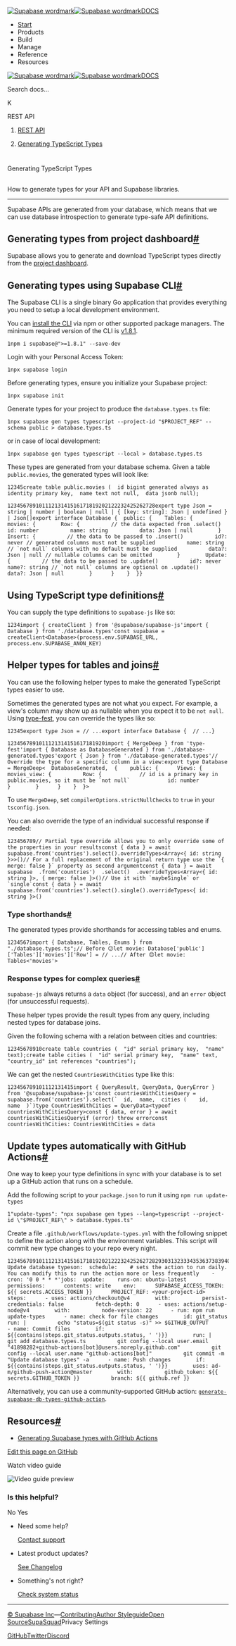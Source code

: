 [![Supabase wordmark](https://supabase.com/docs/_next/image?url=%2Fdocs%2Fsupabase-dark.svg&w=256&q=75&dpl=dpl_5BYG5BkQhU19GEfZfhcgAbeGcRQo)![Supabase wordmark](https://supabase.com/docs/_next/image?url=%2Fdocs%2Fsupabase-light.svg&w=256&q=75&dpl=dpl_5BYG5BkQhU19GEfZfhcgAbeGcRQo)DOCS](https://supabase.com/docs)

-   [Start](https://supabase.com/docs/guides/getting-started)
-   Products
-   Build
-   Manage
-   Reference
-   Resources

[![Supabase wordmark](https://supabase.com/docs/_next/image?url=%2Fdocs%2Fsupabase-dark.svg&w=256&q=75&dpl=dpl_5BYG5BkQhU19GEfZfhcgAbeGcRQo)![Supabase wordmark](https://supabase.com/docs/_next/image?url=%2Fdocs%2Fsupabase-light.svg&w=256&q=75&dpl=dpl_5BYG5BkQhU19GEfZfhcgAbeGcRQo)DOCS](https://supabase.com/docs)

Search docs...

K

REST API

1.  [REST API](https://supabase.com/docs/guides/api)

3.  [Generating TypeScript Types](https://supabase.com/docs/guides/api/rest/generating-types)

# 

Generating TypeScript Types

## 

How to generate types for your API and Supabase libraries.

* * *

Supabase APIs are generated from your database, which means that we can use database introspection to generate type-safe API definitions.

## Generating types from project dashboard[#](#generating-types-from-project-dashboard)

Supabase allows you to generate and download TypeScript types directly from the [project dashboard](https://supabase.com/dashboard/project/_/api?page=tables-intro).

## Generating types using Supabase CLI[#](#generating-types-using-supabase-cli)

The Supabase CLI is a single binary Go application that provides everything you need to setup a local development environment.

You can [install the CLI](https://www.npmjs.com/package/supabase) via npm or other supported package managers. The minimum required version of the CLI is [v1.8.1](https://github.com/supabase/cli/releases).

```
1npm i supabase@">=1.8.1" --save-dev
```

Login with your Personal Access Token:

```
1npx supabase login
```

Before generating types, ensure you initialize your Supabase project:

```
1npx supabase init
```

Generate types for your project to produce the `database.types.ts` file:

```
1npx supabase gen types typescript --project-id "$PROJECT_REF" --schema public > database.types.ts
```

or in case of local development:

```
1npx supabase gen types typescript --local > database.types.ts
```

These types are generated from your database schema. Given a table `public.movies`, the generated types will look like:

```
12345create table public.movies (  id bigint generated always as identity primary key,  name text not null,  data jsonb null);
```

```
12345678910111213141516171819202122232425262728export type Json = string | number | boolean | null | { [key: string]: Json | undefined } | Json[]export interface Database {  public: {    Tables: {      movies: {        Row: {          // the data expected from .select()          id: number          name: string          data: Json | null        }        Insert: {          // the data to be passed to .insert()          id?: never // generated columns must not be supplied          name: string // `not null` columns with no default must be supplied          data?: Json | null // nullable columns can be omitted        }        Update: {          // the data to be passed to .update()          id?: never          name?: string // `not null` columns are optional on .update()          data?: Json | null        }      }    }  }}
```

## Using TypeScript type definitions[#](#using-typescript-type-definitions)

You can supply the type definitions to `supabase-js` like so:

```
1234import { createClient } from '@supabase/supabase-js'import { Database } from './database.types'const supabase = createClient<Database>(process.env.SUPABASE_URL, process.env.SUPABASE_ANON_KEY)
```

## Helper types for tables and joins[#](#helper-types-for-tables-and-joins)

You can use the following helper types to make the generated TypeScript types easier to use.

Sometimes the generated types are not what you expect. For example, a view's column may show up as nullable when you expect it to be `not null`. Using [type-fest](https://github.com/sindresorhus/type-fest), you can override the types like so:

```
12345export type Json = // ...export interface Database {  // ...}
```

```
1234567891011121314151617181920import { MergeDeep } from 'type-fest'import { Database as DatabaseGenerated } from './database-generated.types'export { Json } from './database-generated.types'// Override the type for a specific column in a view:export type Database = MergeDeep<  DatabaseGenerated,  {    public: {      Views: {        movies_view: {          Row: {            // id is a primary key in public.movies, so it must be `not null`            id: number          }        }      }    }  }>
```

To use `MergeDeep`, set `compilerOptions.strictNullChecks` to `true` in your `tsconfig.json`.

You can also override the type of an individual successful response if needed:

```
123456789// Partial type override allows you to only override some of the properties in your resultsconst { data } = await supabase.from('countries').select().overrideTypes<Array<{ id: string }>>()// For a full replacement of the original return type use the `{ merge: false }` property as second argumentconst { data } = await supabase  .from('countries')  .select()  .overrideTypes<Array<{ id: string }>, { merge: false }>()// Use it with `maybeSingle` or `single`const { data } = await supabase.from('countries').select().single().overrideTypes<{ id: string }>()
```

### Type shorthands[#](#type-shorthands)

The generated types provide shorthands for accessing tables and enums.

```
1234567import { Database, Tables, Enums } from "./database.types.ts";// Before 😕let movie: Database['public']['Tables']['movies']['Row'] = // ...// After 😍let movie: Tables<'movies'>
```

### Response types for complex queries[#](#response-types-for-complex-queries)

`supabase-js` always returns a `data` object (for success), and an `error` object (for unsuccessful requests).

These helper types provide the result types from any query, including nested types for database joins.

Given the following schema with a relation between cities and countries:

```
12345678910create table countries (  "id" serial primary key,  "name" text);create table cities (  "id" serial primary key,  "name" text,  "country_id" int references "countries");
```

We can get the nested `CountriesWithCities` type like this:

```
123456789101112131415import { QueryResult, QueryData, QueryError } from '@supabase/supabase-js'const countriesWithCitiesQuery = supabase.from('countries').select(`  id,  name,  cities (    id,    name  )`)type CountriesWithCities = QueryData<typeof countriesWithCitiesQuery>const { data, error } = await countriesWithCitiesQueryif (error) throw errorconst countriesWithCities: CountriesWithCities = data
```

## Update types automatically with GitHub Actions[#](#update-types-automatically-with-github-actions)

One way to keep your type definitions in sync with your database is to set up a GitHub action that runs on a schedule.

Add the following script to your `package.json` to run it using `npm run update-types`

```
1"update-types": "npx supabase gen types --lang=typescript --project-id \"$PROJECT_REF\" > database.types.ts"
```

Create a file `.github/workflows/update-types.yml` with the following snippet to define the action along with the environment variables. This script will commit new type changes to your repo every night.

```
1234567891011121314151617181920212223242526272829303132333435363738394041name: Update database typeson:  schedule:    # sets the action to run daily. You can modify this to run the action more or less frequently    - cron: '0 0 * * *'jobs:  update:    runs-on: ubuntu-latest    permissions:      contents: write    env:      SUPABASE_ACCESS_TOKEN: ${{ secrets.ACCESS_TOKEN }}      PROJECT_REF: <your-project-id>    steps:      - uses: actions/checkout@v4        with:          persist-credentials: false          fetch-depth: 0      - uses: actions/setup-node@v4        with:          node-version: 22      - run: npm run update-types      - name: check for file changes        id: git_status        run: |          echo "status=$(git status -s)" >> $GITHUB_OUTPUT      - name: Commit files        if: ${{contains(steps.git_status.outputs.status, ' ')}}        run: |          git add database.types.ts          git config --local user.email "41898282+github-actions[bot]@users.noreply.github.com"          git config --local user.name "github-actions[bot]"          git commit -m "Update database types" -a      - name: Push changes        if: ${{contains(steps.git_status.outputs.status, ' ')}}        uses: ad-m/github-push-action@master        with:          github_token: ${{ secrets.GITHUB_TOKEN }}          branch: ${{ github.ref }}
```

Alternatively, you can use a community-supported GitHub action: [`generate-supabase-db-types-github-action`](https://github.com/lyqht/generate-supabase-db-types-github-action).

## Resources[#](#resources)

-   [Generating Supabase types with GitHub Actions](https://blog.esteetey.dev/how-to-create-and-test-a-github-action-that-generates-types-from-supabase-database)

[Edit this page on GitHub](https://github.com/supabase/supabase/blob/master/apps/docs/content/guides/api/rest/generating-types.mdx)

Watch video guide

![Video guide preview](https://supabase.com/docs/_next/image?url=https%3A%2F%2Fimg.youtube.com%2Fvi%2F%2F7CqlTU9aOR4%2F0.jpg&w=3840&q=75&dpl=dpl_5BYG5BkQhU19GEfZfhcgAbeGcRQo)

### Is this helpful?

No Yes

-   Need some help?
    
    [Contact support](https://supabase.com/support)
-   Latest product updates?
    
    [See Changelog](https://supabase.com/changelog)
-   Something's not right?
    
    [Check system status](https://status.supabase.com/)

* * *

[© Supabase Inc](https://supabase.com/)—[Contributing](https://github.com/supabase/supabase/blob/master/apps/docs/DEVELOPERS.md)[Author Styleguide](https://github.com/supabase/supabase/blob/master/apps/docs/CONTRIBUTING.md)[Open Source](https://supabase.com/open-source)[SupaSquad](https://supabase.com/supasquad)Privacy Settings

[GitHub](https://github.com/supabase/supabase)[Twitter](https://twitter.com/supabase)[Discord](https://discord.supabase.com/)